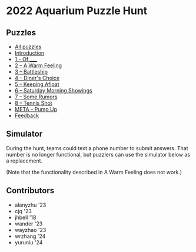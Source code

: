 # 2022 Aquarium Puzzle Hunt

## Puzzles

- [All puzzles](all.pdf)
- [Introduction](0.pdf)
- [1 – Of \_\_\_](1.pdf)
- [2 – A Warm Feeling](2.pdf)
- [3 – Battleship](3.pdf)
- [4 – Diner's Choice](4.pdf)
- [5 – Keeping Afloat](5.pdf)
- [6 – Saturday Morning Showings](6.pdf)
- [7 – Some Rumors](7.pdf)
- [8 – Tennis Shot](8.pdf)
- [META – Pump Up](meta.pdf)
- [Feedback](feedback.pdf)

## Simulator

During the hunt, teams could text a phone number to submit answers. That number is no longer functional, but puzzlers can use the simulator below as a replacement.

(Note that the functionality described in A Warm Feeling does not work.)

<div id="simulator"></div>

## Contributors

- alanyzhu '23
- cjq '23
- jhbell '18
- wander '23
- wayzhao '23
- wrzhang '24
- yuruniu '24

<script src="server.js"></script>
<script src="/aquarium/Simulator.js" type="module"></script>
